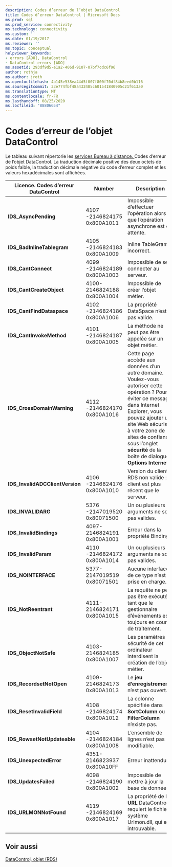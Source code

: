 ```yaml
---
description: Codes d’erreur de l’objet DataControl
title: Codes d’erreur DataControl | Microsoft Docs
ms.prod: sql
ms.prod_service: connectivity
ms.technology: connectivity
ms.custom: ''
ms.date: 01/19/2017
ms.reviewer: ''
ms.topic: conceptual
helpviewer_keywords:
- errors [ADO], DataControl
- DataControl errors [ADO]
ms.assetid: 293df9d5-e1a2-406d-9107-07bf7cdc6f96
author: rothja
ms.author: jroth
ms.openlocfilehash: 4b145e538ea44d5f007f800f70df84b8eed0b116
ms.sourcegitcommit: 33e774fbf48a432485c601541840905c21f613a0
ms.translationtype: MT
ms.contentlocale: fr-FR
ms.lasthandoff: 08/25/2020
ms.locfileid: "88806654"
---
```

# <a name="datacontrol-object-error-codes"></a>Codes d’erreur de l’objet DataControl
Le tableau suivant répertorie les [services Bureau à distance. ](../../reference/rds-api/datacontrol-object-rds.md) Codes d’erreur de l’objet DataControl. La traduction décimale positive des deux octets de poids faible, la traduction décimale négative du code d’erreur complet et les valeurs hexadécimales sont affichées.

|Licence. Codes d’erreur DataControl|Number|Description|
|---------------------------------|------------|-----------------|
|**IDS_AsyncPending**|4107 -2146824175 0x800A1011|Impossible d’effectuer l’opération alors que l’opération asynchrone est en attente.|
|**IDS_BadInlineTablegram**|4105 -2146824183 0x800A1009|Inline TableGram incorrect.|
|**IDS_CantConnect**|4099 -2146824189 0x800A1003|Impossible de se connecter au serveur.|
|**IDS_CantCreateObject**|4100-2146824188 0x800A1004|Impossible de créer l’objet métier.|
|**IDS_CantFindDataspace**|4102 -2146824186 0x800A1006|La propriété DataSpace n’est pas valide.|
|**IDS_CantInvokeMethod**|4101 -2146824187 0x800A1005|La méthode ne peut pas être appelée sur un objet métier.|
|**IDS_CrossDomainWarning**|4112 -2146824170 0x800A1016|Cette page accède aux données d’un autre domaine. Voulez-vous autoriser cette opération ? Pour éviter ce message dans Internet Explorer, vous pouvez ajouter un site Web sécurisé à votre zone de sites de confiance sous l’onglet **sécurité** de la boîte de dialogue **Options Internet** .|
|**IDS_InvalidADCClientVersion**|4106 -2146824176 0x800A1010|Version du client RDS non valide : le client est plus récent que le serveur.|
|**IDS_INVALIDARG**|5376 -2147019520 0x80071500|Un ou plusieurs arguments ne sont pas valides.|
|**IDS_InvalidBindings**|4097-2146824191 0x800A1001|Erreur dans la propriété Bindings.|
|**IDS_InvalidParam**|4110 -2146824172 0x800A1014|Un ou plusieurs arguments ne sont pas valides.|
|**IDS_NOINTERFACE**|5377-2147019519 0x80071501|Aucune interface de ce type n’est prise en charge.|
|**IDS_NotReentrant**|4111-2146824171 0x800A1015|La requête ne peut pas être exécutée tant que le gestionnaire d’événements est toujours en cours de traitement.|
|**IDS_ObjectNotSafe**|4103-2146824185 0x800A1007|Les paramètres de sécurité de cet ordinateur interdisent la création de l’objet métier.|
|**IDS_RecordsetNotOpen**|4109-2146824173 0x800A1013|Le **jeu d’enregistrements** n’est pas ouvert.|
|**IDS_ResetInvalidField**|4108 -2146824174 0x800A1012|La colonne spécifiée dans **SortColumn** ou **FilterColumn** n’existe pas.|
|**IDS_RowsetNotUpdateable**|4104 -2146824184 0x800A1008|L’ensemble de lignes n’est pas modifiable.|
|**IDS_UnexpectedError**|4351-2146823937 0x800A10FF|Erreur inattendue.|
|**IDS_UpdatesFailed**|4098 -2146824190 0x800A1002|Impossible de mettre à jour la base de données.|
|**IDS_URLMONNotFound**|4119 -2146824169 0x800A1017|La propriété de l' **URL** DataControl requiert le fichier système Urlmon.dll, qui est introuvable.|

## <a name="see-also"></a>Voir aussi
 [DataControl, objet (RDS)](../../reference/rds-api/datacontrol-object-rds.md)